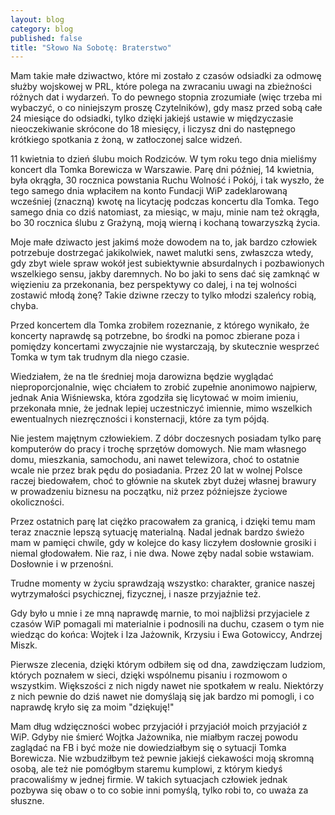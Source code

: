 ```yaml
---
layout: blog
category: blog
published: false
title: "Słowo Na Sobotę: Braterstwo"
---
```


Mam takie małe dziwactwo, które mi zostało z czasów odsiadki za odmowę służby wojskowej w PRL, które polega na zwracaniu uwagi na zbieżności różnych dat i wydarzeń. To do pewnego stopnia zrozumiałe (więc trzeba mi wybaczyć, o co niniejszym proszę Czytelników), gdy masz przed sobą całe 24 miesiące do odsiadki, tylko dzięki jakiejś ustawie w międzyczasie nieoczekiwanie skrócone do 18 miesięcy, i liczysz dni do następnego krótkiego spotkania z żoną, w zatłoczonej salce widzeń.

11 kwietnia to dzień ślubu moich Rodziców. W tym roku tego dnia mieliśmy koncert dla Tomka Borewicza w Warszawie. Parę dni później, 14 kwietnia, była okrągła, 30 rocznica powstania Ruchu Wolność i Pokój, i tak wyszło, że tego samego dnia wpłaciłem na konto Fundacji WiP zadeklarowaną wcześniej (znaczną) kwotę na licytację podczas koncertu dla Tomka. Tego samego dnia co dziś natomiast, za miesiąc, w maju, minie nam też okrągła, bo 30 rocznica ślubu z Grażyną, moją wierną i kochaną towarzyszką życia.

Moje małe dziwacto jest jakimś może dowodem na to, jak bardzo człowiek potrzebuje dostrzegać jakikolwiek, nawet malutki sens, zwłaszcza wtedy, gdy zbyt wiele spraw wokół jest subiektywnie absurdalnych i pozbawionych wszelkiego sensu, jakby daremnych. No bo jaki to sens dać się zamknąć w więzieniu za przekonania, bez perspektywy co dalej, i na tej wolności zostawić młodą żonę? Takie dziwne rzeczy to tylko młodzi szaleńcy robią, chyba.

Przed koncertem dla Tomka zrobiłem rozeznanie, z którego wynikało, że koncerty naprawdę są potrzebne, bo środki na pomoc zbierane poza i pomiędzy koncertami zwyczajnie nie wystarczają, by skutecznie wesprzeć Tomka w tym tak trudnym dla niego czasie.

Wiedziałem, że na tle średniej moja darowizna będzie wyglądać nieproporcjonalnie, więc chciałem to zrobić zupełnie anonimowo najpierw, jednak Ania Wiśniewska, która zgodziła się licytować w moim imieniu, przekonała mnie, że jednak lepiej uczestniczyć imiennie, mimo wszelkich ewentualnych niezręczności i konsternacji, które za tym pójdą.

Nie jestem majętnym człowiekiem. Z dóbr doczesnych posiadam tylko parę komputerów do pracy i trochę sprzętów domowych. Nie mam własnego domu, mieszkania, samochodu, ani nawet telewizora, choć to ostatnie wcale nie przez brak pędu do posiadania. Przez 20 lat w wolnej Polsce raczej biedowałem, choć to głównie na skutek zbyt dużej własnej brawury w prowadzeniu biznesu na początku, niż przez późniejsze życiowe okoliczności.

Przez ostatnich parę lat ciężko pracowałem za granicą, i dzięki temu mam teraz znacznie lepszą sytuację materialną. Nadal jednak bardzo świeżo mam w pamięci chwile, gdy w kolejce do kasy liczyłem dosłownie grosiki i niemal głodowałem. Nie raz, i nie dwa. Nowe zęby nadal sobie wstawiam. Dosłownie i w przenośni.

Trudne momenty w życiu sprawdzają wszystko: charakter, granice naszej wytrzymałości psychicznej, fizycznej, i nasze przyjaźnie też.

Gdy było u mnie i ze mną naprawdę marnie, to moi najbliżsi przyjaciele z czasów WiP pomagali mi materialnie i podnosili na duchu, czasem o tym nie wiedząc do końca: Wojtek i Iza Jażownik, Krzysiu i Ewa Gotowiccy, Andrzej Miszk.

Pierwsze zlecenia, dzięki którym odbiłem się od dna, zawdzięczam ludziom, których poznałem w sieci, dzięki wspólnemu pisaniu i rozmowom o wszystkim. Większości z nich nigdy nawet nie spotkałem w realu. Niektórzy z nich pewnie do dziś nawet nie domyślają się jak bardzo mi pomogli, i co naprawdę kryło się za moim "dziękuję!"

Mam dług wdzięczności wobec przyjaciół i przyjaciół moich przyjaciół z WiP. Gdyby nie śmierć Wojtka Jażownika, nie miałbym raczej powodu zaglądać na FB i być może nie dowiedziałbym się o sytuacji Tomka Borewicza. Nie wzbudziłbym też pewnie jakiejś ciekawości moją skromną osobą, ale też nie pomógłbym staremu kumplowi, z którym kiedyś pracowaliśmy w jednej firmie. W takich sytuacjach człowiek jednak pozbywa się obaw o to co sobie inni pomyślą, tylko robi to, co uważa za słuszne.









